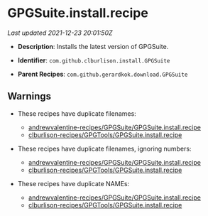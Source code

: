 # GPGSuite.install.recipe

_Last updated 2021-12-23 20:01:50Z_

- **Description**: Installs the latest version of GPGSuite.

- **Identifier**: `com.github.clburlison.install.GPGSuite`

- **Parent Recipes**: `com.github.gerardkok.download.GPGSuite`


## Warnings

- These recipes have duplicate filenames:
    - [andrewvalentine-recipes/GPGSuite/GPGSuite.install.recipe](/autopkg-dupe-tracker/andrewvalentine-recipes/GPGSuite/GPGSuite.install.recipe)
    - [clburlison-recipes/GPGTools/GPGSuite.install.recipe](/autopkg-dupe-tracker/clburlison-recipes/GPGTools/GPGSuite.install.recipe)

- These recipes have duplicate filenames, ignoring numbers:
    - [andrewvalentine-recipes/GPGSuite/GPGSuite.install.recipe](/autopkg-dupe-tracker/andrewvalentine-recipes/GPGSuite/GPGSuite.install.recipe)
    - [clburlison-recipes/GPGTools/GPGSuite.install.recipe](/autopkg-dupe-tracker/clburlison-recipes/GPGTools/GPGSuite.install.recipe)

- These recipes have duplicate NAMEs:
    - [andrewvalentine-recipes/GPGSuite/GPGSuite.install.recipe](/autopkg-dupe-tracker/andrewvalentine-recipes/GPGSuite/GPGSuite.install.recipe)
    - [clburlison-recipes/GPGTools/GPGSuite.install.recipe](/autopkg-dupe-tracker/clburlison-recipes/GPGTools/GPGSuite.install.recipe)